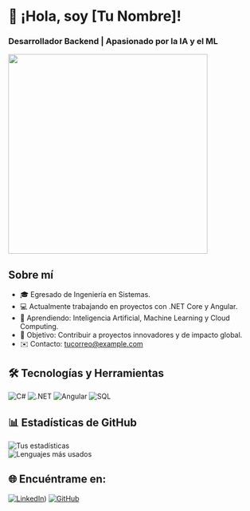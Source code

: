 # 👋 ¡Hola, soy [Tu Nombre]!

### Desarrollador Backend | Apasionado por la IA y el ML  

<img src="https://media.giphy.com/media/LmNwrBhejkK9EFP504/giphy.gif" width="400">

## Sobre mí  
- 🎓 Egresado de Ingeniería en Sistemas.  
- 💻 Actualmente trabajando en proyectos con .NET Core y Angular.  
- 🌱 Aprendiendo: Inteligencia Artificial, Machine Learning y Cloud Computing.  
- 🎯 Objetivo: Contribuir a proyectos innovadores y de impacto global.  
- ✉️ Contacto: [tucorreo@example.com](mailto:tucorreo@example.com)  

## 🛠️ Tecnologías y Herramientas  
![C#](https://img.shields.io/badge/C%23-239120?style=for-the-badge&logo=csharp&logoColor=white)
![.NET](https://img.shields.io/badge/.NET-512BD4?style=for-the-badge&logo=dotnet&logoColor=white)
![Angular](https://img.shields.io/badge/Angular-DD0031?style=for-the-badge&logo=angular&logoColor=white)
![SQL](https://img.shields.io/badge/SQL-CC2927?style=for-the-badge&logo=microsoftsqlserver&logoColor=white)

## 📊 Estadísticas de GitHub  
![Tus estadísticas](https://github-readme-stats.vercel.app/api?username=mirandaaca&show_icons=true&theme=radical)  
![Lenguajes más usados](https://github-readme-stats.vercel.app/api/top-langs/?username=mirandaaca&layout=compact&theme=radical)

## 🌐 Encuéntrame en:  
[![LinkedIn](https://img.shields.io/badge/LinkedIn-0A66C2?style=for-the-badge&logo=linkedin&logoColor=white)](https://www.linkedin.com/in/cristopher-adrian-miranda-aramayo/))
[![GitHub](https://img.shields.io/badge/GitHub-100000?style=for-the-badge&logo=github&logoColor=white)](https://github.com/tuusuario](https://github.com/Mirandaaca))
